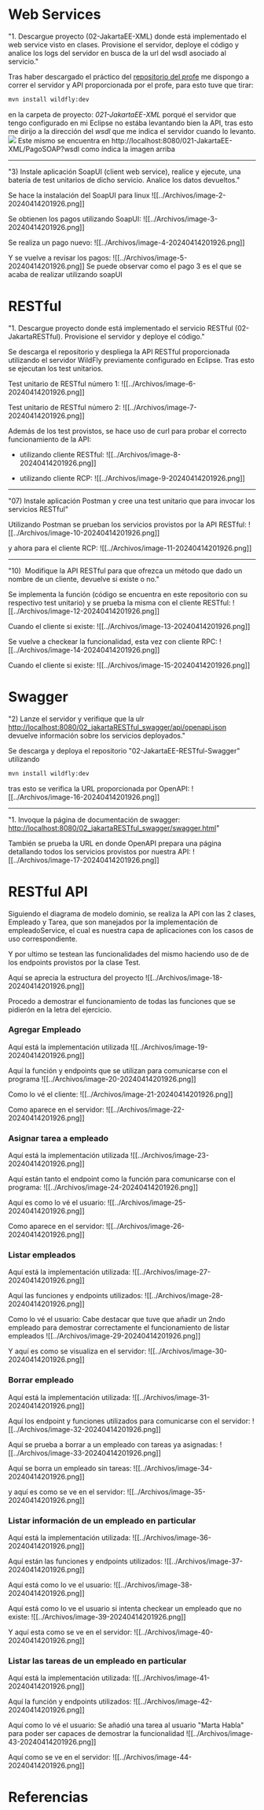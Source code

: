 

# Web Services
"1. Descargue proyecto (02-JakartaEE-XML) donde está implementado el web service visto en clases. Provisione el servidor, deploye el código y analice los logs del servidor en busca de la url del wsdl asociado al servicio."

Tras haber descargado el práctico del [repositorio del profe](https://github.com/gabrielaramburu/TallerJakartaEE) me dispongo a correr el servidor y API proporcionada por el profe, para esto tuve que tirar:
```Bash
mvn install wildfly:dev
```
en la carpeta de proyecto: *021-JakartaEE-XML* porqué el servidor que tengo configurado en mi Eclipse no estába levantando bien la API, tras esto me dirijo a la dirección del *wsdl*
 que me indica el servidor cuando lo levanto.
 ![](../Archivos/image-1-20240414201926.png)
Este mismo se encuentra en http://localhost:8080/021-JakartaEE-XML/PagoSOAP?wsdl como índica la imagen arriba

---
"3) Instale aplicación SoapUI (client web service), realice y ejecute, una batería de test unitarios de dicho servicio. Analice los datos devueltos."

Se hace la instalación del SoapUI para linux
![[../Archivos/image-2-20240414201926.png]]


Se obtienen los pagos utilizando SoapUI:
![[../Archivos/image-3-20240414201926.png]]


Se realiza un pago nuevo:
![[../Archivos/image-4-20240414201926.png]]


Y se vuelve a revisar los pagos:
![[../Archivos/image-5-20240414201926.png]]
Se puede observar como el pago 3 es el que se acaba de realizar utilizando soapUI


# RESTful
"1. Descargue proyecto donde está implementado el servicio RESTful (02-JakartaRESTful). Provisione el servidor y deploye el código."

Se descarga el repositorio y despliega la API RESTful proporcionada utilizando el servidor WildFly previamente configurado en Eclipse. Tras esto se ejecutan los test unitarios.

Test unitario de RESTful número 1:
![[../Archivos/image-6-20240414201926.png]]

Test unitario de RESTful número 2:
![[../Archivos/image-7-20240414201926.png]]


Además de los test provistos, se hace uso de curl para probar el correcto funcionamiento de la API:

- utilizando cliente RESTful:
![[../Archivos/image-8-20240414201926.png]]

- utilizando cliente RCP:
![[../Archivos/image-9-20240414201926.png]]

---

"07) Instale aplicación Postman y cree una test unitario que para invocar los servicios RESTful"

Utilizando Postman se prueban los servicios provistos por la API RESTful:
![[../Archivos/image-10-20240414201926.png]]

y ahora para el cliente RCP:
![[../Archivos/image-11-20240414201926.png]]

---

"10)  Modifique la API RESTful para que ofrezca un método que dado un nombre de un cliente, devuelve si existe o no."

Se implementa la función (código se encuentra en este repositorio con su respectivo test unitario) y se prueba la misma con el cliente RESTful:
![[../Archivos/image-12-20240414201926.png]]

Cuando el cliente si existe:
![[../Archivos/image-13-20240414201926.png]]



Se vuelve a checkear la funcionalidad, esta vez con cliente RPC:
![[../Archivos/image-14-20240414201926.png]]


Cuando el cliente si existe:
![[../Archivos/image-15-20240414201926.png]]


# Swagger
"2) Lanze el servidor y verifique que la ulr [http://localhost:8080/02_jakartaRESTful_swagger/api/openapi.json](http://localhost:8080/02_jakartaRESTful_swagger/api/openapi.json) devuelve información sobre los servicios deployados."

Se descarga y deploya el repositorio "02-JakartaEE-RESTful-Swagger" utilizando 
```Bash
mvn install wildfly:dev
```
tras esto se verifica la URL proporcionada por OpenAPI:
![[../Archivos/image-16-20240414201926.png]]

---

"1. Invoque la página de documentación de swagger: [http://localhost:8080/02_jakartaRESTful_swagger/swagger.html](http://localhost:8080/02_jakartaRESTful_swagger/swagger.html)"

También se prueba la URL en donde OpenAPI prepara una página detallando todos los servicios provistos por nuestra API:
![[../Archivos/image-17-20240414201926.png]]

# RESTful API

Siguiendo el diagrama de modelo dominio, se realiza la API con las 2 clases, Empleado y Tarea, que son manejados por la implementación de empleadoService, el cual es nuestra capa de aplicaciones con los casos de uso correspondiente.

Y por ultimo se testean las funcionalidades del mismo haciendo uso de de los endpoints provistos por la clase Test.

Aquí se aprecia la estructura del proyecto
![[../Archivos/image-18-20240414201926.png]]


Procedo a demostrar el funcionamiento de todas las funciones que se pidierón en la letra del ejercicio.

### Agregar Empleado

Aquí está la implementación utilizada
![[../Archivos/image-19-20240414201926.png]]


Aquí la función y endpoints que se utilizan para comunicarse con el programa
![[../Archivos/image-20-20240414201926.png]]


Como lo vé el cliente:
![[../Archivos/image-21-20240414201926.png]]


Como aparece en el servidor:
![[../Archivos/image-22-20240414201926.png]]


### Asignar tarea a empleado

Aquí está la implementación utilizada
![[../Archivos/image-23-20240414201926.png]]


Aquí están tanto el endpoint como la función para comunicarse con el programa:
![[../Archivos/image-24-20240414201926.png]]


Aquí es como lo vé el usuario:
![[../Archivos/image-25-20240414201926.png]]


Como aparece en el servidor:
![[../Archivos/image-26-20240414201926.png]]

### Listar empleados

Aquí está la implementación utilizada:
![[../Archivos/image-27-20240414201926.png]]


Aquí las funciones y endpoints utilizados:
![[../Archivos/image-28-20240414201926.png]]


Como lo vé el usuario:
Cabe destacar que tuve que añadir un 2ndo empleado para demostrar correctamente el funcionamiento de listar empleados
![[../Archivos/image-29-20240414201926.png]]

Y aquí es como se visualiza en el servidor:
![[../Archivos/image-30-20240414201926.png]]

### Borrar empleado

Aquí está la implementación utilizada:
![[../Archivos/image-31-20240414201926.png]]


Aquí los endpoint y funciones utilizados para comunicarse con el servidor:
![[../Archivos/image-32-20240414201926.png]]


Aquí se prueba a borrar a un empleado con tareas ya asignadas:
![[../Archivos/image-33-20240414201926.png]]


Aquí se borra un empleado sin tareas:
![[../Archivos/image-34-20240414201926.png]]


y aquí es como se ve en el servidor:
![[../Archivos/image-35-20240414201926.png]]

### Listar información de un empleado en particular

Aquí está la implementación utilizada:
![[../Archivos/image-36-20240414201926.png]]


Aquí están las funciones y endpoints utilizados:
![[../Archivos/image-37-20240414201926.png]]


Aquí está como lo ve el usuario:
![[../Archivos/image-38-20240414201926.png]]

Aquí está como lo ve el usuario si intenta checkear un empleado que no existe:
![[../Archivos/image-39-20240414201926.png]]


Y aquí esta como se ve en el servidor:
![[../Archivos/image-40-20240414201926.png]]


### Listar las tareas de un empleado en particular

Aquí está la implementación utilizada:
![[../Archivos/image-41-20240414201926.png]]


Aquí la función y endpoints utilizados:
![[../Archivos/image-42-20240414201926.png]]


Aquí como lo vé el usuario:
Se añadió una tarea al usuario "Marta Habla" para poder ser capaces de demostrar la funcionalidad
![[../Archivos/image-43-20240414201926.png]]


Aquí como se ve en el servidor:
![[../Archivos/image-44-20240414201926.png]]
# Referencias
